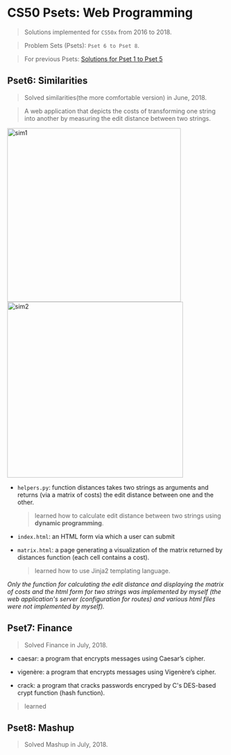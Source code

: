 # CS50 Psets: Web Programming

> Solutions implemented for `CS50x` from 2016 to 2018.

> Problem Sets (Psets): `Pset 6 to Pset 8`.

> For previous Psets: [Solutions for Pset 1 to Pset 5](https://github.com/JiwoonKim/CS50-Pset-General-Programming)


## Pset6: Similarities
> Solved similarities(the more comfortable version) in June, 2018.

> A web application that depicts the costs of transforming one string into another by measuring the edit distance between two strings.

<img width="400" alt="sim1" src="https://user-images.githubusercontent.com/29671309/50814313-90df8f00-135c-11e9-9bdb-57f244a42077.PNG">  <img width="405" alt="sim2" src="https://user-images.githubusercontent.com/29671309/50814319-96d57000-135c-11e9-8cc7-2bcc2ab55332.PNG">

- `helpers.py`: function distances takes two strings as arguments and returns (via a matrix of costs) the edit distance between one and the other.
  > learned how to calculate edit distance between two strings using __dynamic programming__.
  
- `index.html`: an HTML form via which a user can submit
- `matrix.html`: a page generating a visualization of the matrix returned by distances function (each cell contains a cost).
  > learned how to use Jinja2 templating language.
  
_Only the function for calculating the edit distance and displaying the matrix of costs and the html form for two strings was implemented by myself (the web application's server (configuration for routes) and various html files were not implemented by myself)._

## Pset7: Finance
> Solved Finance in July, 2018.

- caesar: a program that encrypts messages using Caesar’s cipher.

- vigenère: a program that encrypts messages using Vigenère’s cipher.

- crack: a program that cracks passwords encryped by C's DES-based crypt function (hash function).
    
> learned 
      
## Pset8: Mashup
> Solved Mashup in July, 2018.

